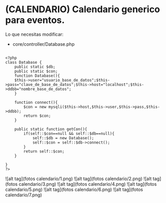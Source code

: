 # (CALENDARIO) Calendario generico para eventos.

Lo que necesitas modificar:


- core/controller/Database.php

```core/controller/Database.php

<?php
class Database {
	public static $db;
	public static $con;
	function Database(){
	$this->user="usuario_base_de_datos";$this->pass="clave_de_base_de_datos";$this->host="localhost";$this->ddbb="nombre_base_de_datos";
	}

	function connect(){
		$con = new mysqli($this->host,$this->user,$this->pass,$this->ddbb);
		return $con;
	}

	public static function getCon(){
		if(self::$con==null && self::$db==null){
			self::$db = new Database();
			self::$con = self::$db->connect();
		}
		return self::$con;
	}
	
}
?>

```

![alt tag](fotos calendario/1.png)
![alt tag](fotos calendario/2.png)
![alt tag](fotos calendario/3.png)
![alt tag](fotos calendario/4.png)
![alt tag](fotos calendario/5.png)
![alt tag](fotos calendario/6.png)
![alt tag](fotos calendario/7.png)

